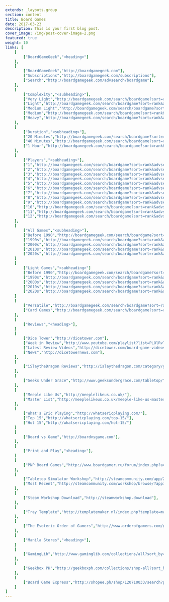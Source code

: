 ```yaml
---
extends: _layouts.group
section: content
title: Board Games
date: 2017-03-23
description: This is your first blog post.
cover_image: /img/post-cover-image-2.png
featured: true
weight: 10
links: [
    [
        ["BoardGameGeek","<heading>"]
    ],
    [
        ["BoardGameGeek","http://boardgamegeek.com"],
        ["Subscriptions","http://boardgamegeek.com/subscriptions"],
        ["Search","http://boardgamegeek.com/advsearch/boardgame"],
    ],
    [
        ["Complexity","<subheading>"],
        ["Very Light","http://boardgamegeek.com/search/boardgame?sort=rank&advsearch=1&floatrange%5Bavgweight%5D%5Bmin%5D=1&floatrange%5Bavgweight%5D%5Bmax%5D=1.49&nosubtypes%5B0%5D=boardgameexpansion&playerrangetype=normal&B1=Submit"],
        ["Light","http://boardgamegeek.com/search/boardgame?sort=rank&advsearch=1&floatrange%5Bavgweight%5D%5Bmin%5D=1.5&floatrange%5Bavgweight%5D%5Bmax%5D=1.99&nosubtypes%5B0%5D=boardgameexpansion&playerrangetype=normal&B1=Submit"],
        ["Medium Light","http://boardgamegeek.com/search/boardgame?sort=rank&advsearch=1&floatrange%5Bavgweight%5D%5Bmin%5D=2&floatrange%5Bavgweight%5D%5Bmax%5D=2.49&nosubtypes%5B0%5D=boardgameexpansion&playerrangetype=normal&B1=Submit"],
        ["Medium","http://boardgamegeek.com/search/boardgame?sort=rank&advsearch=1&floatrange%5Bavgweight%5D%5Bmin%5D=2.5&floatrange%5Bavgweight%5D%5Bmax%5D=3.49&nosubtypes%5B0%5D=boardgameexpansion&playerrangetype=normal&B1=Submit"],
        ["Heavy","http://boardgamegeek.com/search/boardgame?sort=rank&advsearch=1&floatrange%5Bavgweight%5D%5Bmin%5D=3.5&floatrange%5Bavgweight%5D%5Bmax%5D=5&nosubtypes%5B0%5D=boardgameexpansion&playerrangetype=normal&B1=Submit"],
    ],
    [
        ["Duration","<subheading>"],
        ["20 Minutes","http://boardgamegeek.com/search/boardgame?sort=rank&advsearch=1&range%5Bplaytime%5D%5Bmax%5D=20&floatrange%5Bavgweight%5D%5Bmin%5D=1&floatrange%5Bavgweight%5D%5Bmax%5D=2.5&nosubtypes%5B0%5D=boardgameexpansion&playerrangetype=normal&B1=Submit"],
        ["40 Minutes","http://boardgamegeek.com/search/boardgame?sort=rank&advsearch=1&range%5Bleastplaytime%5D%5Bmin%5D=21&range%5Bplaytime%5D%5Bmax%5D=40&floatrange%5Bavgweight%5D%5Bmin%5D=1&floatrange%5Bavgweight%5D%5Bmax%5D=2.5&nosubtypes%5B0%5D=boardgameexpansion&playerrangetype=normal&B1=Submit"],
        ["1 Hour","http://boardgamegeek.com/search/boardgame?sort=rank&advsearch=1&range%5Bleastplaytime%5D%5Bmin%5D=30&range%5Bplaytime%5D%5Bmax%5D=60&floatrange%5Bavgweight%5D%5Bmin%5D=1&floatrange%5Bavgweight%5D%5Bmax%5D=2.5&nosubtypes%5B0%5D=boardgameexpansion&playerrangetype=normal&B1=Submit"],
    ],
    [
        ["Players","<subheading>"],
        ["1","http://boardgamegeek.com/search/boardgame?sort=rank&advsearch=1&range%5Bminplayers%5D%5Bmax%5D=1&range%5Bmaxplayers%5D%5Bmin%5D=1&floatrange%5Bavgweight%5D%5Bmin%5D=1&floatrange%5Bavgweight%5D%5Bmax%5D=2&nosubtypes%5B0%5D=boardgameexpansion&playerrangetype=normal&B1=Submit"],
        ["2","http://boardgamegeek.com/search/boardgame?sort=rank&advsearch=1&range%5Bminplayers%5D%5Bmax%5D=2&range%5Bmaxplayers%5D%5Bmin%5D=2&floatrange%5Bavgweight%5D%5Bmin%5D=1&floatrange%5Bavgweight%5D%5Bmax%5D=2&nosubtypes%5B0%5D=boardgameexpansion&playerrangetype=exclusive&B1=Submit"],
        ["3","http://boardgamegeek.com/search/boardgame?sort=rank&advsearch=1&range%5Bminplayers%5D%5Bmax%5D=3&range%5Bmaxplayers%5D%5Bmin%5D=3&floatrange%5Bavgweight%5D%5Bmin%5D=1&floatrange%5Bavgweight%5D%5Bmax%5D=2&nosubtypes%5B0%5D=boardgameexpansion&playerrangetype=normal&B1=Submit"],
        ["4","http://boardgamegeek.com/search/boardgame?sort=rank&advsearch=1&range%5Bminplayers%5D%5Bmax%5D=4&range%5Bmaxplayers%5D%5Bmin%5D=4&floatrange%5Bavgweight%5D%5Bmin%5D=1&floatrange%5Bavgweight%5D%5Bmax%5D=2&nosubtypes%5B0%5D=boardgameexpansion&playerrangetype=normal&B1=Submit"],
        ["5","http://boardgamegeek.com/search/boardgame?sort=rank&advsearch=1&range%5Bminplayers%5D%5Bmax%5D=5&range%5Bmaxplayers%5D%5Bmin%5D=5&floatrange%5Bavgweight%5D%5Bmin%5D=1&floatrange%5Bavgweight%5D%5Bmax%5D=2&nosubtypes%5B0%5D=boardgameexpansion&playerrangetype=normal&B1=Submit"],
        ["6","http://boardgamegeek.com/search/boardgame?sort=rank&advsearch=1&range%5Bminplayers%5D%5Bmax%5D=6&range%5Bmaxplayers%5D%5Bmin%5D=6&floatrange%5Bavgweight%5D%5Bmin%5D=1&floatrange%5Bavgweight%5D%5Bmax%5D=2&nosubtypes%5B0%5D=boardgameexpansion&playerrangetype=normal&B1=Submit"],
        ["7","http://boardgamegeek.com/search/boardgame?sort=rank&advsearch=1&range%5Bminplayers%5D%5Bmax%5D=7&range%5Bmaxplayers%5D%5Bmin%5D=7&floatrange%5Bavgweight%5D%5Bmin%5D=1&floatrange%5Bavgweight%5D%5Bmax%5D=2&nosubtypes%5B0%5D=boardgameexpansion&playerrangetype=normal&B1=Submit"],
        ["8","http://boardgamegeek.com/search/boardgame?sort=rank&advsearch=1&range%5Bminplayers%5D%5Bmax%5D=8&range%5Bmaxplayers%5D%5Bmin%5D=8&floatrange%5Bavgweight%5D%5Bmin%5D=1&floatrange%5Bavgweight%5D%5Bmax%5D=2&nosubtypes%5B0%5D=boardgameexpansion&playerrangetype=normal&B1=Submit"],
        ["9","http://boardgamegeek.com/search/boardgame?sort=rank&advsearch=1&range%5Bminplayers%5D%5Bmax%5D=9&range%5Bmaxplayers%5D%5Bmin%5D=9&floatrange%5Bavgweight%5D%5Bmin%5D=1&floatrange%5Bavgweight%5D%5Bmax%5D=2&nosubtypes%5B0%5D=boardgameexpansion&playerrangetype=normal&B1=Submit"],
        ["10","http://boardgamegeek.com/search/boardgame?sort=rank&advsearch=1&range%5Bminplayers%5D%5Bmax%5D=10&range%5Bmaxplayers%5D%5Bmin%5D=10&floatrange%5Bavgweight%5D%5Bmin%5D=1&floatrange%5Bavgweight%5D%5Bmax%5D=2&nosubtypes%5B0%5D=boardgameexpansion&playerrangetype=normal&B1=Submit"],
        ["11","http://boardgamegeek.com/search/boardgame?sort=rank&advsearch=1&range%5Bminplayers%5D%5Bmax%5D=11&range%5Bmaxplayers%5D%5Bmin%5D=11&floatrange%5Bavgweight%5D%5Bmin%5D=1&floatrange%5Bavgweight%5D%5Bmax%5D=2&nosubtypes%5B0%5D=boardgameexpansion&playerrangetype=normal&B1=Submit"],
        ["12","http://boardgamegeek.com/search/boardgame?sort=rank&advsearch=1&range%5Bminplayers%5D%5Bmax%5D=12&range%5Bmaxplayers%5D%5Bmin%5D=12&floatrange%5Bavgweight%5D%5Bmin%5D=1&floatrange%5Bavgweight%5D%5Bmax%5D=2&nosubtypes%5B0%5D=boardgameexpansion&playerrangetype=normal&B1=Submit"],
    ],
    [
        ["All Games","<subheading>"],
        ["Before 1990","http://boardgamegeek.com/search/boardgame?sort=rank&advsearch=1&range%5Byearpublished%5D%5Bmin%5D=-999999999&range%5Byearpublished%5D%5Bmax%5D=1989&nosubtypes%5B0%5D=boardgameexpansion&playerrangetype=normal&B1=Submit"],
        ["1990s","http://boardgamegeek.com/search/boardgame?sort=rank&advsearch=1&range%5Byearpublished%5D%5Bmin%5D=1990&range%5Byearpublished%5D%5Bmax%5D=1999&nosubtypes%5B0%5D=boardgameexpansion&playerrangetype=normal&B1=Submit"],
        ["2000s","http://boardgamegeek.com/search/boardgame?sort=rank&advsearch=1&range%5Byearpublished%5D%5Bmin%5D=2000&range%5Byearpublished%5D%5Bmax%5D=2009&nosubtypes%5B0%5D=boardgameexpansion&playerrangetype=normal&B1=Submit"],
        ["2010s","http://boardgamegeek.com/search/boardgame?sort=rank&advsearch=1&range%5Byearpublished%5D%5Bmin%5D=2010&range%5Byearpublished%5D%5Bmax%5D=2019&nosubtypes%5B0%5D=boardgameexpansion&playerrangetype=normal&B1=Submit"],
        ["2020s","http://boardgamegeek.com/search/boardgame?sort=rank&advsearch=1&range%5Byearpublished%5D%5Bmin%5D=2020&range%5Byearpublished%5D%5Bmax%5D=2029&nosubtypes%5B0%5D=boardgameexpansion&playerrangetype=normal&B1=Submit"],
    ]
    [
        ["Light Games","<subheading>"]
        ["Before 1990","http://boardgamegeek.com/search/boardgame?sort=rank&advsearch=1&range%5Byearpublished%5D%5Bmin%5D=-999999999&range%5Byearpublished%5D%5Bmax%5D=1989&floatrange%5Bavgweight%5D%5Bmin%5D=1&floatrange%5Bavgweight%5D%5Bmax%5D=2&nosubtypes%5B0%5D=boardgameexpansion&playerrangetype=normal&B1=Submit"],
        ["1990s","http://boardgamegeek.com/search/boardgame?sort=rank&advsearch=1&range%5Byearpublished%5D%5Bmin%5D=1990&range%5Byearpublished%5D%5Bmax%5D=1999&floatrange%5Bavgweight%5D%5Bmin%5D=1&floatrange%5Bavgweight%5D%5Bmax%5D=2&nosubtypes%5B0%5D=boardgameexpansion&playerrangetype=normal&B1=Submit"],
        ["2000s","http://boardgamegeek.com/search/boardgame?sort=rank&advsearch=1&range%5Byearpublished%5D%5Bmin%5D=2000&range%5Byearpublished%5D%5Bmax%5D=2009&floatrange%5Bavgweight%5D%5Bmin%5D=1&floatrange%5Bavgweight%5D%5Bmax%5D=2&nosubtypes%5B0%5D=boardgameexpansion&playerrangetype=normal&B1=Submit"],
        ["2010s","http://boardgamegeek.com/search/boardgame?sort=rank&advsearch=1&range%5Byearpublished%5D%5Bmin%5D=2010&range%5Byearpublished%5D%5Bmax%5D=2019&floatrange%5Bavgweight%5D%5Bmin%5D=1&floatrange%5Bavgweight%5D%5Bmax%5D=2&nosubtypes%5B0%5D=boardgameexpansion&playerrangetype=normal&B1=Submit"],
        ["2020s","http://boardgamegeek.com/search/boardgame?sort=rank&advsearch=1&range%5Byearpublished%5D%5Bmin%5D=2020&range%5Byearpublished%5D%5Bmax%5D=2029&floatrange%5Bavgweight%5D%5Bmin%5D=1&floatrange%5Bavgweight%5D%5Bmax%5D=2&nosubtypes%5B0%5D=boardgameexpansion&playerrangetype=normal&B1=Submit"],
    ]
    [
        ["Versatile","http://boardgamegeek.com/search/boardgame?sort=rank&advsearch=1&range%5Bminplayers%5D%5Bmax%5D=2&range%5Bmaxplayers%5D%5Bmin%5D=4&floatrange%5Bavgweight%5D%5Bmin%5D=1&floatrange%5Bavgweight%5D%5Bmax%5D=2&nosubtypes%5B0%5D=boardgameexpansion&playerrangetype=exclusive&B1=Submit"],
        ["Card Games","http://boardgamegeek.com/search/boardgame?sort=rank&advsearch=1&floatrange%5Bavgweight%5D%5Bmin%5D=1&floatrange%5Bavgweight%5D%5Bmax%5D=2&nosubtypes%5B0%5D=boardgameexpansion&playerrangetype=normal&propertyids%5B0%5D=1002&B1=Submit"],
    ],
    [
        ["Reviews","<heading>"],
    ]
    [
        ["Dice Tower","http://dicetower.com"],
        ["Week in Review","http://www.youtube.com/playlist?list=PLOlRvTbmD6tLXrBugjAV1nlFMW5Z4OzJy"],
        ["Latest Review Videos","http://dicetower.com/board-game-videos?field_category_tid=5"],
        ["News","http://dicetowernews.com"],
    ],
    [
        ["iSlaytheDragon Reviews","http://islaythedragon.com/category/game-reviews/"],
    ],
    [
        ["Geeks Under Grace","http://www.geeksundergrace.com/tabletop/"],
    ],
    [
        ["Meeple Like Us","http://meeplelikeus.co.uk/"],
        ["Master List","http://meeplelikeus.co.uk/meeple-like-us-masterlist/"],
    ],
    [
        ["What's Eric Playing","http://whatsericplaying.com/"],
        ["Top 15","http://whatsericplaying.com/top-15/"],
        ["Hot 15","http://whatsericplaying.com/hot-15/"]
    ]
    [
        ["Board vs Game","http://boardvsgame.com"],
    ],
    [
        ["Print and Play","<heading>"],
    ]
    [
        ["PNP Board Games","http://www.boardgamer.ru/forum/index.php?action=unread"],
    ],
    [
        ["Tabletop Simulator Workshop","http://steamcommunity.com/app/286160/workshop/"],
        ["Most Recent","http://steamcommunity.com/workshop/browse/?appid=286160&browsesort=mostrecent&section=readytouseitems"],
    ],
    [
        ["Steam Workshop Download","http://steamworkshop.download"],
    ],
    [
        ["Tray Template","http://templatemaker.nl/index.php?template=matchbox&amp;source=dielines&amp;lang=en"],
    ],
    [
        ["The Esoteric Order of Gamers","http://www.orderofgamers.com/games/"],
    ],
    [
        ["Manila Stores","<heading>"],
    ]
    [
        ["GamingLib","http://www.gaminglib.com/collections/all?sort_by=created-descending"],
    ],
    [
        ["Geekbox PH","http://geekboxph.com/collections/shop-all?sort_by=created-descending"],
    ],
    [
        ["Board Game Express","http://shopee.ph/shop/120710033/search?page=0&sortBy=ctime"],
    ]
]
---
```

